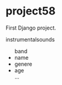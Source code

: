 # project58
First Django project.


<p>instrumentalsounds</p>

<ul>band
 <li>name</li>
 <li>genere</li>
 <li>age</li>
...
 
 